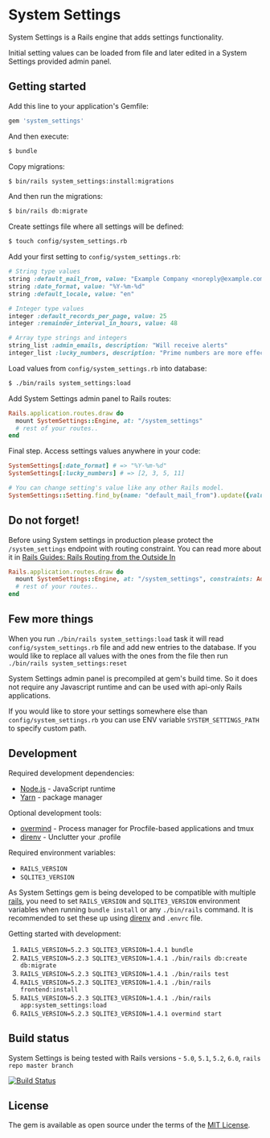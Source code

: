# System Settings
System Settings is a Rails engine that adds settings functionality.

Initial setting values can be loaded from file and later edited in a System Settings provided admin panel.


## Getting started
Add this line to your application's Gemfile:

```ruby
gem 'system_settings'
```

And then execute:
```bash
$ bundle
```

Copy migrations:
```bash
$ bin/rails system_settings:install:migrations
```

And then run the migrations:
```bash
$ bin/rails db:migrate
```

Create settings file where all settings will be defined:
```bash
$ touch config/system_settings.rb
```

Add your first setting to `config/system_settings.rb`:
```ruby
# String type values
string :default_mail_from, value: "Example Company <noreply@example.com>", description: "This email will be used for all outgoing emails"
string :date_format, value: "%Y-%m-%d"
string :default_locale, value: "en"

# Integer type values
integer :default_records_per_page, value: 25
integer :remainder_interval_in_hours, value: 48

# Array type strings and integers
string_list :admin_emails, description: "Will receive alerts"
integer_list :lucky_numbers, description: "Prime numbers are more effective", value: [2, 3, 5, 11]
```

Load values from `config/system_settings.rb` into database:
```bash
$ ./bin/rails system_settings:load
```

Add System Settings admin panel to Rails routes:
```ruby
Rails.application.routes.draw do
  mount SystemSettings::Engine, at: "/system_settings"
  # rest of your routes..
end
```

Final step. Access settings values anywhere in your code:
```ruby
SystemSettings[:date_format] # => "%Y-%m-%d"
SystemSettings[:lucky_numbers] # => [2, 3, 5, 11]

# You can change setting's value like any other Rails model.
SystemSettings::Setting.find_by(name: "default_mail_from").update({value: "No-Reply <noreply@example.com>"})
```


## Do not forget!
Before using System settings in production please protect the `/system_settings` endpoint with routing constraint. You can read more about it in [Rails Guides: Rails Routing from the Outside In](https://guides.rubyonrails.org/routing.html#advanced-constraints)

```ruby
Rails.application.routes.draw do
  mount SystemSettings::Engine, at: "/system_settings", constraints: AdminRoutingConstraint.new
  # rest of your routes..
end
```


## Few more things

When you run `./bin/rails system_settings:load` task it will read `config/system_settings.rb` file and add new entries to the database. If you would like to replace all values with the ones from the file then run `./bin/rails system_settings:reset` 

System Settings admin panel is precompiled at gem's build time. So it does not require any Javascript runtime and can be used with api-only Rails applications.

If you would like to store your settings somewhere else than `config/system_settings.rb` you can use ENV variable `SYSTEM_SETTINGS_PATH` to specify custom path.

## Development

Required development dependencies:
* [Node.js](https://nodejs.org/) - JavaScript runtime
* [Yarn](https://yarnpkg.com/) - package manager

Optional development tools:
* [overmind](https://github.com/DarthSim/overmind) - Process manager for Procfile-based applications and tmux
* [direnv](https://direnv.net/) - Unclutter your .profile 

Required environment variables:
* `RAILS_VERSION`
* `SQLITE3_VERSION`

As System Settings gem is being developed to be compatible with multiple [rails](https://github.com/rails/rails),
you need to set `RAILS_VERSION` and `SQLITE3_VERSION` environment variables when running `bundle install` or any `./bin/rails` command.
It is recommended to set these up using [direnv](https://direnv.net/) and `.envrc` file.


Getting started with development:
1) `RAILS_VERSION=5.2.3 SQLITE3_VERSION=1.4.1 bundle`
2) `RAILS_VERSION=5.2.3 SQLITE3_VERSION=1.4.1 ./bin/rails db:create db:migrate`
3) `RAILS_VERSION=5.2.3 SQLITE3_VERSION=1.4.1 ./bin/rails test`
4) `RAILS_VERSION=5.2.3 SQLITE3_VERSION=1.4.1 ./bin/rails frontend:install`
4) `RAILS_VERSION=5.2.3 SQLITE3_VERSION=1.4.1 ./bin/rails app:system_settings:load`
4) `RAILS_VERSION=5.2.3 SQLITE3_VERSION=1.4.1 overmind start`


## Build status
System Settings is being tested with Rails versions - `5.0`, `5.1`, `5.2`, `6.0`, `rails repo master branch`

[![Build Status](https://dev.azure.com/kristsozols/System%20Settings/_apis/build/status/krists.system_settings?branchName=master)](https://dev.azure.com/kristsozols/System%20Settings/_build/latest?definitionId=1&branchName=master)


## License
The gem is available as open source under the terms of the [MIT License](https://opensource.org/licenses/MIT).
